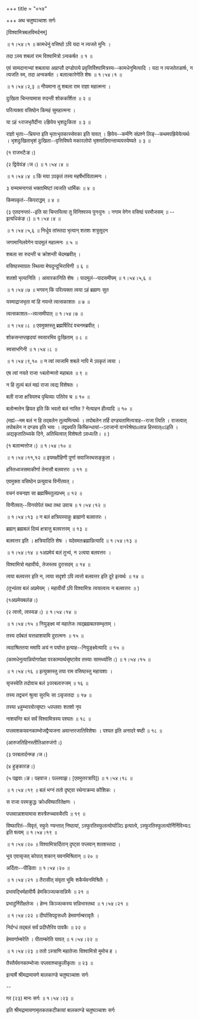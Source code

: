 +++
title = "०५४"

+++
अथ चतुष्पञ्चाशः सर्गः  

\[विश्वामित्रबलविमर्दनम्\]  

 ॥ १।५४।१ ॥ कामधेनुं वसिष्ठो ऽपि यदा न त्यजते मुनिः ।  

तदा ऽस्य शबलां राम विश्वामित्रो ऽन्वकर्षत  ॥  १  ॥   

एवं सामदानाभ्यां शबलाया अप्राप्तौ दण्डोपाये प्रवृत्तिर्विश्वामित्रस्य--कामधेनुमित्यादि । यदा न त्यजतेतङार्षः, न त्यजति स्म, तदा अन्वकर्षत । बलात्कारेणेति शेषः ॥ १।५४।१ ॥   

 ॥ १।५४।२,३ ॥ नीयमाना तु शबला राम राज्ञा महात्मना ।  

दुःखिता चिन्तयामास रुदन्ती शोककर्शिता  ॥  २  ॥   

परित्यक्ता वसिष्ठेन किमहं सुमहात्मना ।  

या ऽहं १राजभृतैर्दीना २ह्रियेय भृशदुःकिता  ॥  ३  ॥   

राज्ञो भृताः--भ्रियन्त इति भृताःभृतकास्सेवका इति यावत् । ह्रियेय--कर्मणि संप्रश्ने लिङ्--कथमपह्रियेयेत्यर्थः । भृशदुःखिताभृशं दुःखिता--वृत्तिविषये मकारलोपो भृशमादिमान्ताव्ययस्येष्यते  ॥  ३  ॥   

(१ राजभटैःङ।)  

(२ द्वियेयंङ।ज।) ॥ १।५४।४ ॥   

 ॥ १।५४।४ ॥ किं मया ऽपकृतं तस्य महर्षेर्भावितात्मनः ।  

३ यन्मामनागसं भक्तामिष्टां त्यजति धार्मिकः  ॥  ४  ॥   

किमपकृतं--किपराद्धम्  ॥  ४  ॥   

(३ एतदनन्तरं--इति सा चिन्तयित्वा तु विनिश्वस्य पुनःपुनः । नगाम वेगेन वसिष्ठं परमौजसम्  ॥  --इत्यधिकंङ।) ॥ १।५४।४ ॥   

 ॥ १।५४।५,६ ॥ निर्धूय तांस्तदा भृत्यान् शतशः शत्रुसूदन  

जगामानिलवेगेन पादमूलं महात्मनः  ॥  ५  ॥   

शबला सा रुदन्ती च क्रोशन्ती चेदमब्रवीत् ।  

वसिष्ठस्याग्रतः स्थित्वा मेघदुन्दुभिराविणी  ॥  ६  ॥   

शतशो भृत्यानिति । आवारकानिति शेषः । पादमूलं--पादसमीपम् ॥ १।५४।५,६ ॥   

 ॥ १।५४।७ ॥ भगवन् किं परित्यक्ता त्वया ऽहं ब्रह्मणः सुत  

यस्माद्राजभृता मां हि नयन्ते त्वत्सकाशतः  ॥  ७  ॥   

त्वत्सकाशतः--त्वत्समीपात् ॥ १।५४।७ ॥   

 ॥ १।५४।८ ॥ एवमुक्तस्तु ब्रह्मर्षिरिदं वचनमब्रवीत् ।  

शोकसन्तप्तहृदयां स्वसारमिव दुःखिताम्  ॥  ८  ॥   

स्वसाभगिनी ॥ १।५४।८ ॥   

 ॥ १।५४।९,१० ॥ न त्वां त्यजामि शबले नापि मे ऽपकृतं त्वया ।  

एष त्वां नयते राजा १बलोन्मत्तो महाबलः  ॥  ९  ॥   

न हि तुल्यं बलं मह्यं राजा त्वद्य विशेषतः ।  

बली राजा क्षत्रियश्च पृथिव्याः पतिरेव च  ॥  १०  ॥   

बलोन्मत्तेन ह्रियत इति किं भवतो बलं नास्ति ? नेत्याहन हीत्यादि  ॥  १०  ॥   

(मह्यं--मम बलं न हि तद्बलेन तुल्यमित्यर्थः । तपोबलेन तर्हि दण्ड्यतामित्यत्राह--राजा त्विति । राजत्वात् तपोबलेन न दण्ड्य इति भावः । तद्वक्ष्यति किष्किन्धायां--ऽराजानो वानरेश्रेष्ठ৷৷৷৷तान्न हिस्यात्৷৷৷৷ऽइति । अद्यकृतातिथ्यके दिने, अतिथित्वात् विशेषतो ऽवध्यःति।  ॥ )  

(१ बलान्मत्तोज।) ॥ १।५४।१० ॥   

 ॥ १।५४।११,१२ ॥ इयमक्षौहिणी पूर्णा सवाजिरथसङ्कुला ।  

हस्तिध्वजसमाकीर्णा तेनासौ बलवत्तरः  ॥  ११  ॥   

एवमुक्ता वसिष्ठेन प्रत्युवाच विनीतवत् ।  

वचनं वचनज्ञा सा ब्रह्मर्षिमतुलप्रभम्  ॥  १२  ॥   

विनीतवत्--विनयोपेतं यथा तथा उवाच ॥ १।५४।१२ ॥   

 ॥ १।५४।१३ ॥ न बलं क्षत्रियस्याहुः ब्राह्मणो बलवत्तरः ।  

ब्रह्मन् ब्रह्मबलं दिव्यं क्षत्रात्तु बलवत्तरम्  ॥  १३  ॥   

बलवत्तर इति । क्षत्रियादिति शेषः । यदेवमतःब्रह्मन्नित्यादि ॥ १।५४।१३ ॥   

 ॥ १।५४।१४ ॥ १अप्रमेयं बलं तुभ्यं, न २त्वया बलवत्तरः ।  

विश्वामित्रो महावीर्यः, तेजस्तव दुरासदम्  ॥  १४  ॥   

त्वया बलवत्तर इति न, त्वया सदृशो ऽपि त्वत्तो बलवत्तर इति दूरे इत्यर्थः  ॥  १४  ॥   

(तुभ्यंतव बलं अप्रमेयम् । महावीर्यो ऽपि विश्वामित्रः त्वयात्वत्तः न बलवत्तरः  ॥ )  

(१अप्रमेयबलंङ।)  

(२ त्वत्तो, त्वस्यङ।) ॥ १।५४।१४ ॥   

 ॥ १।५४।१५ ॥ नियुङ्क्ष्व मां महातेजः त्वद्ब्रह्मबलसम्भृताम् ।  

तस्य दर्पबलं यत्तन्नाशयामि दुरात्मनः  ॥  १५  ॥   

त्वदाश्रिततया ममापि अयं न पर्याप्त इत्याह--नियुङ्क्ष्वेत्यादि  ॥  १५  ॥   

(कामधेनुत्वान्नियोगापेक्षा परकाम्यार्थसृष्टावेव तस्याः सामर्थ्यात्ति।) ॥ १।५४।१५ ॥   

 ॥ १।५४।१६ ॥ इत्युक्तस्तु तया राम वसिष्ठस्तु महायशाः ।  

सृजस्वेति तदोवाच बलं ३परबलारुजम्  ॥  १६  ॥   

तस्य तद्वचनं श्रुत्वा सुरभिः सा ऽसृजत्तदा  ॥  १७  ॥   

तस्या ४हुम्भारवोत्सृष्टाः ५पप्लवाः शतशो नृप  

नाशयन्ति बलं सर्वं विश्वामित्रस्य पश्यतः  ॥  १८  ॥   

पप्लवशकयवनकाम्भोजद्वैप्यजना अवान्तरजातिविशेषाः । पश्यत इति अनादरे षष्ठी  ॥  १८  ॥   

(आरुजतिहिनस्तीतिआरुजंगो।)  

(३ परबलार्दनम्ङ।ज।)  

(४ हुङ्कारङ।)  

(५ पह्ववाः।ङ। पहवाज। पल्लवाझ। \[एवमुत्तरत्रापि\]) ॥ १।५४।१८ ॥   

 ॥ १।५४।१९ ॥ बलं भग्नं ततो दृष्ट्वा रथेनाक्रम्य कौशिकः ।  

स राजा परमक्रुद्धः क्रोधविष्फारितेक्षणः ।  

पप्लवान्नाशयामास शस्त्रैरुच्चावचैरपि  ॥  १९  ॥   

विष्फारितं--विवृतं, स्फुरेः ण्यन्तात् निष्ठायां, ऽस्फुरतिस्फुलत्योर्घाञिऽ इत्यात्वे, ऽस्फुरतिस्फुलत्योर्निर्निविभ्यःऽ इति षत्वम् ॥ १।५४।१९ ॥   

 ॥ १।५४।२० ॥ विश्वामित्रार्दितान् दृष्ट्वा पप्लवान् शतशस्तदा ।  

भूय एवासृजत् कोपात् शकान् यवनमिश्रितान्  ॥  २०  ॥   

अर्दिताः--पीडिताः ॥ १।५४।२० ॥   

 ॥ १।५४।२१ ॥ तैरासीत् संवृता भूमिः शकैर्यवनमिश्रितैः ।  

प्रभावद्भिर्महावीर्यैः हेमकिञ्जल्कसन्निभैः  ॥  २१  ॥   

प्रभादुर्निरीक्षतेजः । हेम्नः किञ्जल्कस्य सन्निभास्तथा ॥ १।५४।२१ ॥   

 ॥ १।५४।२२ ॥ दीर्घासिपट्टसधरैः हेमवर्णाम्बरावृतैः ।  

निर्दग्धं तद्बलं सर्वं प्रदीप्तैरिव पावकैः  ॥  २२  ॥   

हेमवर्णाम्बरेति । पीताम्बरेति यावत् ॥ १।५४।२२ ॥   

 ॥ १।५४।२३ ॥ ततो ऽस्त्राणि महातेजाः विश्वामित्रो मुमोच ह ।  

तैस्तैर्यवनकाम्भोजाः पप्लवाश्चाकुलीकृताः  ॥  २३  ॥   

इत्यार्षे श्रीमद्रामायणे बालकाण्डे चतुष्पञ्चाशः सर्गः  

--  

गर (२३) मानः सर्गः ॥ १।५४।२३ ॥   

इति श्रीमद्रामायणामृतकतकटीकायां बालकाण्डे चतुष्पञ्चाशः सर्गः  

  

